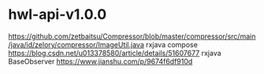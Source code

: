 # hwl-api-v1.0.0

https://github.com/zetbaitsu/Compressor/blob/master/compressor/src/main/java/id/zelory/compressor/ImageUtil.java
rxjava compose https://blog.csdn.net/u013378580/article/details/51607677
rxjava BaseObserver https://www.jianshu.com/p/9674f6df910d
